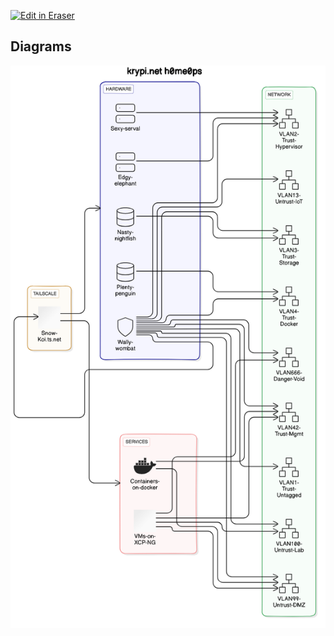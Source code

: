 <p><a target="_blank" href="https://app.eraser.io/workspace/saGRKcwy9qlUbbyYOgas" id="edit-in-eraser-github-link"><img alt="Edit in Eraser" src="https://firebasestorage.googleapis.com/v0/b/second-petal-295822.appspot.com/o/images%2Fgithub%2FOpen%20in%20Eraser.svg?alt=media&amp;token=968381c8-a7e7-472a-8ed6-4a6626da5501"></a></p>




<!-- eraser-additional-content -->
## Diagrams
<!-- eraser-additional-files -->
<a href="/krypi.net h0me0ps schematics-krypi.net h0me0ps-1.eraserdiagram" data-element-id="t1uc9ab-NANHOqafIy4Jh"><img src="/.eraser/saGRKcwy9qlUbbyYOgas___X0sJn9MOhPegOp7fnl0MHqOu1LT2___---diagram----f02c13a2fa80e6fcf9a46e8dbf528a66-krypi-net-h0me0ps.png" alt="" data-element-id="t1uc9ab-NANHOqafIy4Jh" /></a>
<!-- end-eraser-additional-files -->
<!-- end-eraser-additional-content -->
<!--- Eraser file: https://app.eraser.io/workspace/saGRKcwy9qlUbbyYOgas --->